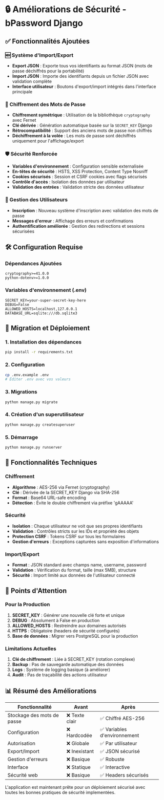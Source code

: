 # 🔒 Améliorations de Sécurité - bPassword Django

## ✅ Fonctionnalités Ajoutées

### 🆕 Système d'Import/Export
- **Export JSON** : Exporte tous vos identifiants au format JSON (mots de passe déchiffrés pour la portabilité)
- **Import JSON** : Importe des identifiants depuis un fichier JSON avec validation complète
- **Interface utilisateur** : Boutons d'export/import intégrés dans l'interface principale

### 🔐 Chiffrement des Mots de Passe
- **Chiffrement symétrique** : Utilisation de la bibliothèque `cryptography` avec Fernet
- **Clé dérivée** : Génération automatique basée sur la `SECRET_KEY` Django
- **Rétrocompatibilité** : Support des anciens mots de passe non chiffrés
- **Déchiffrement à la volée** : Les mots de passe sont déchiffrés uniquement pour l'affichage/export

### 🛡️ Sécurité Renforcée
- **Variables d'environnement** : Configuration sensible externalisée
- **En-têtes de sécurité** : HSTS, XSS Protection, Content Type Nosniff
- **Cookies sécurisés** : Session et CSRF cookies avec flags sécurisés
- **Contrôle d'accès** : Isolation des données par utilisateur
- **Validation des entrées** : Validation stricte des données utilisateur

### 👤 Gestion des Utilisateurs
- **Inscription** : Nouveau système d'inscription avec validation des mots de passe
- **Messages d'erreur** : Affichage des erreurs et confirmations
- **Authentification améliorée** : Gestion des redirections et sessions sécurisées

## 🛠️ Configuration Requise

### Dépendances Ajoutées
```
cryptography>=41.0.0
python-dotenv>=1.0.0
```

### Variables d'environnement (.env)
```
SECRET_KEY=your-super-secret-key-here
DEBUG=False
ALLOWED_HOSTS=localhost,127.0.0.1
DATABASE_URL=sqlite:///db.sqlite3
```

## 🚀 Migration et Déploiement

### 1. Installation des dépendances
```bash
pip install -r requirements.txt
```

### 2. Configuration
```bash
cp .env.example .env
# Éditer .env avec vos valeurs
```

### 3. Migrations
```bash
python manage.py migrate
```

### 4. Création d'un superutilisateur
```bash
python manage.py createsuperuser
```

### 5. Démarrage
```bash
python manage.py runserver
```

## 🔧 Fonctionnalités Techniques

### Chiffrement
- **Algorithme** : AES-256 via Fernet (cryptography)
- **Clé** : Dérivée de la SECRET_KEY Django via SHA-256
- **Format** : Base64 URL-safe encoding
- **Détection** : Évite le double chiffrement via préfixe 'gAAAAA'

### Sécurité
- **Isolation** : Chaque utilisateur ne voit que ses propres identifiants
- **Validation** : Contrôles stricts sur les IDs et propriété des objets
- **Protection CSRF** : Tokens CSRF sur tous les formulaires
- **Gestion d'erreurs** : Exceptions capturées sans exposition d'informations

### Import/Export
- **Format** : JSON standard avec champs name, username, password
- **Validation** : Vérification du format, taille (max 5MB), structure
- **Sécurité** : Import limité aux données de l'utilisateur connecté

## 🚨 Points d'Attention

### Pour la Production
1. **SECRET_KEY** : Générer une nouvelle clé forte et unique
2. **DEBUG** : Absolument à False en production
3. **ALLOWED_HOSTS** : Restreindre aux domaines autorisés
4. **HTTPS** : Obligatoire (headers de sécurité configurés)
5. **Base de données** : Migrer vers PostgreSQL pour la production

### Limitations Actuelles
1. **Clé de chiffrement** : Liée à SECRET_KEY (rotation complexe)
2. **Backup** : Pas de sauvegarde automatique des données
3. **Logs** : Système de logging basique (à améliorer)
4. **Audit** : Pas de traçabilité des actions utilisateur

## 📊 Résumé des Améliorations

| Fonctionnalité | Avant | Après |
|---|---|---|
| Stockage des mots de passe | ❌ Texte clair | ✅ Chiffré AES-256 |
| Configuration | ❌ Hardcodée | ✅ Variables d'environnement |
| Autorisation | ❌ Globale | ✅ Par utilisateur |
| Export/Import | ❌ Inexistant | ✅ JSON sécurisé |
| Gestion d'erreurs | ❌ Basique | ✅ Robuste |
| Interface | ❌ Statique | ✅ Interactive |
| Sécurité web | ❌ Basique | ✅ Headers sécurisés |

L'application est maintenant prête pour un déploiement sécurisé avec toutes les bonnes pratiques de sécurité implementées.